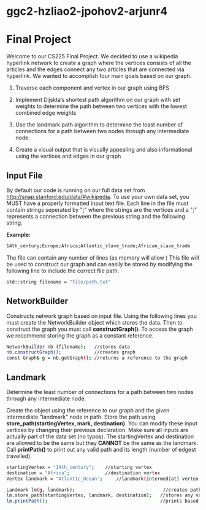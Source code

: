 # ggc2-hzliao2-jpohov2-arjunr4

# Final Project

Welcome to our CS225 Final Project. We decided to use a wikipedia hyperlink network to create a graph where the vertices consists of all the articles and the edges connect any two articles that are connected via hyperlink. 
We wanted to accomplish four main goals based on our graph.

1. Traverse each component and vertex in our graph using BFS
2. Implement Dijskta’s shortest path algorithm on our graph with set weights to determine the path between two vertices with the lowest combined edge weights
3. Use the landmark path algorithm to determine the least number of connections for a path between two nodes through any intermediate node.

4. Create a visual output that is visually appealing and also informational using the vertices and edges in our graph

          

## Input File

By default our code is running on our full data set from http://snap.stanford.edu/data/#wikipedia. To use your own data set, you MUST have a properly formatted input text file. Each line in the file must contain strings seperated by ";" where the strings are the vertices and a ";" represents a connection between the previous string and the following string.

__Example:__

```bash
14th_century;Europe;Africa;Atlantic_slave_trade;African_slave_trade
```
The file can contain any number of lines (as memory will allow
)
This file will be used to construct our graph and can easily be stored by modifying the following line to include the correct file path.

```bash
std::string filename = "file/path.txt"
```

## NetworkBuilder

Constructs network graph based on input file. Using the following lines you must create the NetworkBuilder object which stores the data. Then to construct the graph you must call __constructGraph()__. To access the graph we recommend storing the graph as a constant reference.

```bash
NetworkBuilder nb (filename);   //stores data
nb.constructGraph();            //creates graph
const Graph& g = nb.getGraph(); //returns a reference to the graph
```
## Landmark
Determine the least number of connections for a path between two nodes through any intermediate node.


Create the object using the reference to our graph and the given intermediate "landmark" node in path. Store the path using __store_path(startingVertex, mark, destination)__. You can modify these input vertices by changing their previous declaration. Make sure all inputs are actually part of the data set (no typos). The startingVertex and destination are allowed to be the same but they __CANNOT__ be the same as the landmark. Call __printPath()__ to print out any valid path and its length (number of edgest travelled).

```bash
startingVertex = "14th_century";    //starting vertex
destination = "Africa";             //destination vertex
Vertex landmark = "Atlantic_Ocean";     //landmark(intermediat) vertex

Landmark lm(g, landmark);                                //creates path between vertices
lm.store_path(startingVertex, landmark, destination);   //stores any valid path
lm.printPath();                                         //prints based on what has been stored
```

